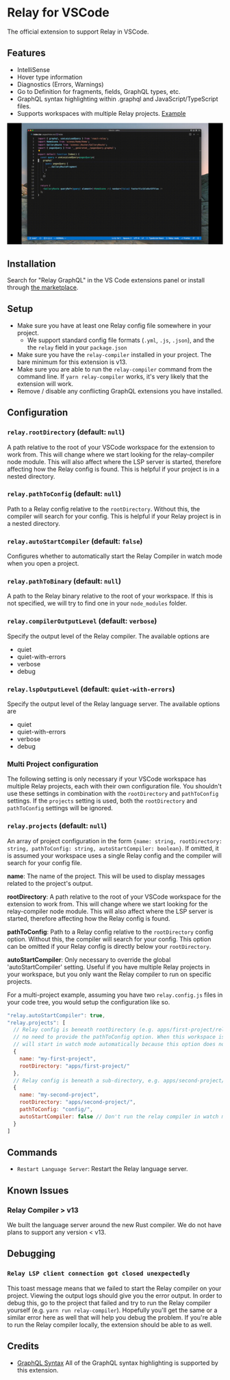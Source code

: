 # Relay for VSCode

The official extension to support Relay in VSCode.

## Features

- IntelliSense
- Hover type information
- Diagnostics (Errors, Warnings)
- Go to Definition for fragments, fields, GraphQL types, etc.
- GraphQL syntax highlighting within .graphql and JavaScript/TypeScript files.
- Supports workspaces with multiple Relay projects. [Example](https://github.com/relayjs/relay-examples/blob/main/.vscode/settings.json)

<p align="center">
  <img src="https://github.com/facebook/relay/raw/main/vscode-extension/readme/demo.gif"/>
</p>

## Installation

Search for "Relay GraphQL" in the VS Code extensions panel or install through [the marketplace](https://marketplace.visualstudio.com/items?itemName=meta.relay).

## Setup

- Make sure you have at least one Relay config file somewhere in your project.
  - We support standard config file formats (`.yml`, `.js`, `.json`), and the the `relay` field in your `package.json`
- Make sure you have the `relay-compiler` installed in your project. The bare minimum for this extension is v13.
- Make sure you are able to run the `relay-compiler` command from the command line. If `yarn relay-compiler` works, it's very likely that the extension will work.
- Remove / disable any conflicting GraphQL extensions you have installed.

## Configuration

### `relay.rootDirectory` (default: `null`)

A path relative to the root of your VSCode workspace for the extension to work from. This will change where we start looking for the relay-compiler node module. This will also affect where the LSP server is started, therefore affecting how the Relay config is found. This is helpful if your project is in a nested directory.

### `relay.pathToConfig` (default: `null`)

Path to a Relay config relative to the `rootDirectory`. Without this, the compiler will search for your config. This is helpful if your Relay project is in a nested directory.

### `relay.autoStartCompiler` (default: `false`)

Configures whether to automatically start the Relay Compiler in watch mode when you open a project.

### `relay.pathToBinary` (default: `null`)

A path to the Relay binary relative to the root of your workspace. If this is not specified, we will try to find one in your `node_modules` folder.

### `relay.compilerOutputLevel` (default: `verbose`)

Specify the output level of the Relay compiler. The available options are

- quiet
- quiet-with-errors
- verbose
- debug

### `relay.lspOutputLevel` (default: `quiet-with-errors`)

Specify the output level of the Relay language server. The available options are

- quiet
- quiet-with-errors
- verbose
- debug

### Multi Project configuration

The following setting is only necessary if your VSCode workspace has multiple Relay projects, each with their own configuration file. You shouldn't use these settings in combination with the `rootDirectory` and `pathToConfig` settings. If the `projects` setting is used, both the `rootDirectory` and `pathToConfig` settings will be ignored.

### `relay.projects` (default: `null`)

An array of project configuration in the form `{name: string, rootDirectory: string, pathToConfig: string, autoStartCompiler: boolean}`. If omitted, it is assumed your workspace uses a single Relay config and the compiler will search for your config file.

**name**: The name of the project. This will be used to display messages related to the project's output.

**rootDirectory**: A path relative to the root of your VSCode workspace for the extension to work from. This will change where we start looking for the relay-compiler node module. This will also affect where the LSP server is started, therefore affecting how the Relay config is found.

**pathToConfig**: Path to a Relay config relative to the `rootDirectory` config option. Without this, the compiler will search for your config. This option can be omitted if your Relay config is directly below your `rootDirectory`.

**autoStartCompiler**: Only necessary to override the global 'autoStartCompiler' setting. Useful if you have multiple Relay projects in your workspace, but you only want the Relay compiler to run on specific projects.

For a multi-project example, assuming you have two `relay.config.js` files in your code tree, you would setup the configuration like so.

```js
"relay.autoStartCompiler": true,
"relay.projects": [
  // Relay config is beneath rootDirectory (e.g. apps/first-project/relay.config.js) therefore
  // no need to provide the pathToConfig option. When this workspace is opened, the Relay compiler
  // will start in watch mode automatically because this option does not override the global autoStartCompiler flag
  {
    name: "my-first-project",
    rootDirectory: "apps/first-project/"
  },
  // Relay config is beneath a sub-directory, e.g. apps/second-project/config/relay.config.js
  {
    name: "my-second-project",
    rootDirectory: "apps/second-project/",
    pathToConfig: "config/",
    autoStartCompiler: false // Don't run the relay compiler in watch mode on this project
  }
]
```

## Commands

- `Restart Language Server`: Restart the Relay language server.

## Known Issues

### Relay Compiler > v13

We built the language server around the new Rust compiler. We do not have plans to support any version < v13.

## Debugging

### `Relay LSP client connection got closed unexpectedly`

This toast message means that we failed to start the Relay compiler on your project. Viewing the output logs should give you the error output. In order to debug this, go to the project that failed and try to run the Relay compiler yourself (e.g. `yarn run relay-compiler`). Hopefully you'll get the same or a similar error here as well that will help you debug the problem. If you're able to run the Relay compiler locally, the extension should be able to as well.

## Credits

- [GraphQL Syntax](https://marketplace.visualstudio.com/items?itemName=GraphQL.vscode-graphql-syntax) All of the GraphQL syntax highlighting is supported by this extension.
